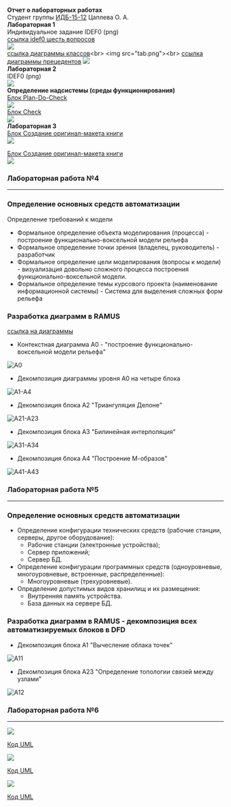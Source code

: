 **Отчет о лабораторных работах**<br>
Студент группы [ИДБ-15-12](https://github.com/stankin/design-2018/wiki/list-idb-15-12) Цаплева О. А.<br>
**Лабораторная 1**<br>
Индивидуальное задание IDEF0 (png)<br>
 [ссылка idef0 шесть вопросов](http://127.0.0.1:62622/idef0/index.html?id=3)<br>
 <img src="modelred.png"><br>
 [ссылка диаграммы классов](http://www.plantuml.com/plantuml/png/JOzDIiH048NNqwSePgNW8SRn0kvSDzsDqqnFMgeJN8WG5Lm9MRYNn1E8Fn0YnYkylf4LiZ2Rehxt7e-gJIerbzKXgBJtnPLcVI0JT4fqerPRRVQN7Al2diKGcIvsldHgTSeShsTb6oGYmSZMyLAwLNFB6Ys-y8at3FaUOwxNf1ETIpkXo_NiaOplt93mVxON6l4kz2DxenP5ZvD062O77-Zf26r-41xnAzPTVZeXFEC57LwFvPITjuwCPnESshZ2ohj_)<br>
<img src="tab.png"><br>
 [ссылка диаграммы прецедентов](http://www.plantuml.com/plantuml/png/fO_1IiD048RFdQSOSj93mGSGQUeva9ld9LdRfPkip4xmO8NWmQkFe9wybgeWLViCks_awAPIl4f8yk___VCpE_6iYBl6Wb-OzaAHQb1Lx0YlO3HLrM96hclhKsV5EfiRrZ3AYTnbSgPM8X9qL6lQjwxt-ZglA-NrlnkjFcTaXsHcSyRQaAxOk1RIlkKHAezPU0gluJrimrh-cso0nG3lOo_eMRwhy27FQXSe4t-GeHTXctWJjh7_7K_qCVQ9On93yEsdT2sdJz5t6UmkdFyjlKsynF4O3_93aFTR5Y3B7oz5bL28iJoHXM6Ysxfhx1S0)
<img src="scheme.png"><br>
**Лабораторная 2**<br>
IDEF0 (png)<br>
<img src="modelred.png"><br>
**Определение надсистемы (среды функционирования)**<br>
[Блок Plan-Do-Check](http://127.0.0.1:55093/idef0/index.html?id=4)<br> 
<img src="model2.png"><br>
[Блок Check](http://127.0.0.1:55093/idef0/index.html?id=24)<br>
<img src="check.png"><br>
**Лабораторная 3**<br>
[Блок Создание оригинал-макета книги](http://127.0.0.1:55093/idef0/index.html?id=58)<br>
<img src="originalmake.png"><br>

[Блок Создание оригинал-макета книги](http://127.0.0.1:55093/idef0/index.html?id=58)<br>
<img src="originalmake.png"><br>
### Лабораторная работа №4
***
### Определение основных средств автоматизации
Определение требований к модели
* Формальное определение объекта моделирования (процесса) - построение функционально-воксельной модели рельефа
* Формальное определение точки зрения (владелец, руководитель) - разработчик
* Формальное определение цели моделирования (вопросы к модели) - визуализация довольно сложного процесса построения функционально-воксельной модели.
* Формальное определение темы курсового проекта (наименование информационной системы) - Система для выделения сложных форм рельефа

### Разработка диаграмм в RAMUS<br>
 [ссылка на диаграммы](127.0.0.1:51494/idef0/index.html?id=3)<br>

* Контекстная диаграмма А0 - "построение функционально-воксельной модели рельефа"

![A0](https://github.com/olyafelicity/Design2018Tsapleva/blob/master/model0.png)

* Декомпозиция диаграммы уровня А0 на четыре блока

![A1-А4](https://github.com/olyafelicity/Design2018Tsapleva/blob/master/modelaa0.png)

* Декомпозиция блока А2 "Триангуляция Делоне"

![A21-A23](https://github.com/olyafelicity/Design2018Tsapleva/blob/master/modelaa2.png)

* Декомпозиция блока А3 "Билинейная интерполяция"

![A31-A34](https://github.com/olyafelicity/Design2018Tsapleva/blob/master/modela3.png)

* Декомпозиция блока А4 "Построение М-образов"

![A41-A43](https://github.com/olyafelicity/Design2018Tsapleva/blob/master/modela4.png)
### Лабораторная работа №5
***

### Определение основных средств автоматизации
* Определение конфигурации технических средств (рабочие станции, серверы, другое оборудование):
  - Рабочие станции (электронные устройства);
  - Сервер приложений;
  - Сервер БД.
* Определение конфигурации программных средств (одноуровневые, многоуровневые, встроенные, распределенные):
  - Многоуровневые (трехуровневые).
* Определение допустимых видов хранилищ и их размещения:
  - Внутренняя память устройства.
  - База данных на сервере БД.

### Разработка диаграмм в RAMUS - декомпозиция всех автоматизируемых блоков в DFD

* Декомпозиция блока А1 "Вычесление облака точек"

![A11](https://github.com/olyafelicity/Design2018Tsapleva/blob/master/modeldfda1.png)

* Декомпозиция блока А23 "Определение топологии связей между узлами"

![A12](https://github.com/olyafelicity/Design2018Tsapleva/blob/master/modeldfda23.png)

### Лабораторная работа №6
***

![](https://github.com/olyafelicity/Design2018Tsapleva/blob/master/potok.png)

[Код UML](https://github.com/olyafelicity/Design2018Tsapleva/blob/master/erdpotok.txt)


![](https://github.com/olyafelicity/Design2018Tsapleva/blob/master/rolesim.png)

[Код UML](https://github.com/olyafelicity/Design2018Tsapleva/blob/master/roles.txt)


![](https://github.com/GrigorevaNadezhda/GrigorevaNadezhda.github.io/blob/master/Модули.png)

[Код UML](https://github.com/GrigorevaNadezhda/GrigorevaNadezhda.github.io/blob/master/Модули.txt)


